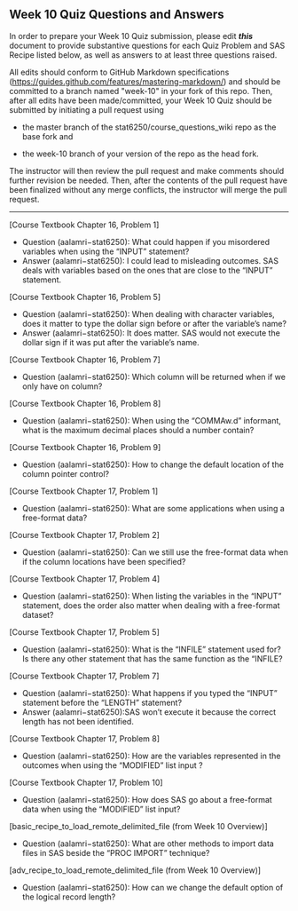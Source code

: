 ## Week 10 Quiz Questions and Answers

In order to prepare your Week 10 Quiz submission, please edit ***this*** document to provide substantive questions for each Quiz Problem and SAS Recipe listed below, as well as answers to at least three questions raised.

All edits should conform to GitHub Markdown specifications (https://guides.github.com/features/mastering-markdown/) and should be committed to a branch named "week-10" in your fork of this repo. Then, after all edits have been made/committed, your Week 10 Quiz should be submitted by initiating a pull request using

- the master branch of the stat6250/course_questions_wiki repo as the base fork and

- the week-10 branch of your version of the repo as the head fork.

The instructor will then review the pull request and make comments should further revision be needed. Then, after the contents of the pull request have been finalized without any merge conflicts, the instructor will merge the pull request.

********************************************************************************



[Course Textbook Chapter 16, Problem 1]

* Question (aalamri−stat6250): What could happen if you misordered variables when using the “INPUT” statement? 
* Answer (aalamri−stat6250): I could lead to misleading outcomes. SAS deals with variables based on the ones that are close to the “INPUT” statement.


[Course Textbook Chapter 16, Problem 5]

* Question (aalamri−stat6250): When dealing with character variables, does it matter to type the dollar sign before or after the variable’s name?
* Answer (aalamri−stat6250): It does matter. SAS would not execute the dollar sign if it was put after the variable’s name.



[Course Textbook Chapter 16, Problem 7]

* Question (aalamri−stat6250): Which column will be returned when if we only have on column?  

[Course Textbook Chapter 16, Problem 8]

* Question (aalamri−stat6250):  When using the “COMMAw.d” informant,  what is the maximum decimal places should a number contain? 

[Course Textbook Chapter 16, Problem 9]

* Question (aalamri−stat6250): How to change the default location of the column pointer control?

[Course Textbook Chapter 17, Problem 1]

* Question (aalamri−stat6250): What are some applications when using a free-format data?

[Course Textbook Chapter 17, Problem 2]

* Question (aalamri−stat6250): Can we still use the free-format data when if the column locations have been specified?

[Course Textbook Chapter 17, Problem 4]

* Question (aalamri−stat6250): When listing the variables in the “INPUT” statement, does the order also matter when dealing with a free-format dataset?

[Course Textbook Chapter 17, Problem 5]

* Question (aalamri−stat6250): What is the “INFILE” statement used for? Is there any other statement that has the same function as the “INFILE?

[Course Textbook Chapter 17, Problem 7]

* Question (aalamri−stat6250): What happens if you typed the “INPUT” statement before the “LENGTH” statement?
* Answer (aalamri−stat6250):SAS won’t execute it because the correct length has not been identified.


[Course Textbook Chapter 17, Problem 8]

* Question (aalamri−stat6250): How are  the variables represented  in the outcomes when using the “MODIFIED” list input ?

[Course Textbook Chapter 17, Problem 10]

* Question (aalamri−stat6250): How does SAS go about a free-format data when using the “MODIFIED” list input?


[basic_recipe_to_load_remote_delimited_file (from Week 10 Overview)]

* Question (aalamri−stat6250): What are other methods to import data files in SAS beside the “PROC IMPORT” technique? 


[adv_recipe_to_load_remote_delimited_file (from Week 10 Overview)]

* Question (aalamri−stat6250): How can we change the default option of the logical record length?
